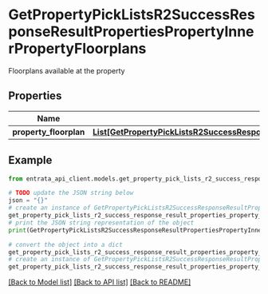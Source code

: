 # GetPropertyPickListsR2SuccessResponseResultPropertiesPropertyInnerPropertyFloorplans

Floorplans available at the property

## Properties

Name | Type | Description | Notes
------------ | ------------- | ------------- | -------------
**property_floorplan** | [**List[GetPropertyPickListsR2SuccessResponseResultPropertiesPropertyInnerPropertyFloorplansPropertyFloorplanInner]**](GetPropertyPickListsR2SuccessResponseResultPropertiesPropertyInnerPropertyFloorplansPropertyFloorplanInner.md) |  | 

## Example

```python
from entrata_api_client.models.get_property_pick_lists_r2_success_response_result_properties_property_inner_property_floorplans import GetPropertyPickListsR2SuccessResponseResultPropertiesPropertyInnerPropertyFloorplans

# TODO update the JSON string below
json = "{}"
# create an instance of GetPropertyPickListsR2SuccessResponseResultPropertiesPropertyInnerPropertyFloorplans from a JSON string
get_property_pick_lists_r2_success_response_result_properties_property_inner_property_floorplans_instance = GetPropertyPickListsR2SuccessResponseResultPropertiesPropertyInnerPropertyFloorplans.from_json(json)
# print the JSON string representation of the object
print(GetPropertyPickListsR2SuccessResponseResultPropertiesPropertyInnerPropertyFloorplans.to_json())

# convert the object into a dict
get_property_pick_lists_r2_success_response_result_properties_property_inner_property_floorplans_dict = get_property_pick_lists_r2_success_response_result_properties_property_inner_property_floorplans_instance.to_dict()
# create an instance of GetPropertyPickListsR2SuccessResponseResultPropertiesPropertyInnerPropertyFloorplans from a dict
get_property_pick_lists_r2_success_response_result_properties_property_inner_property_floorplans_from_dict = GetPropertyPickListsR2SuccessResponseResultPropertiesPropertyInnerPropertyFloorplans.from_dict(get_property_pick_lists_r2_success_response_result_properties_property_inner_property_floorplans_dict)
```
[[Back to Model list]](../README.md#documentation-for-models) [[Back to API list]](../README.md#documentation-for-api-endpoints) [[Back to README]](../README.md)


